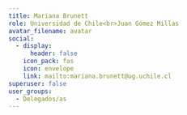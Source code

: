 ```yaml
---
title: Mariana Brunett
role: Universidad de Chile<br>Juan Gómez Millas
avatar_filename: avatar
social:
  - display:
      header: false
    icon_pack: fas
    icon: envelope
    link: mailto:mariana.brunett@ug.uchile.cl
superuser: false
user_groups:
  - Delegados/as
---
```

